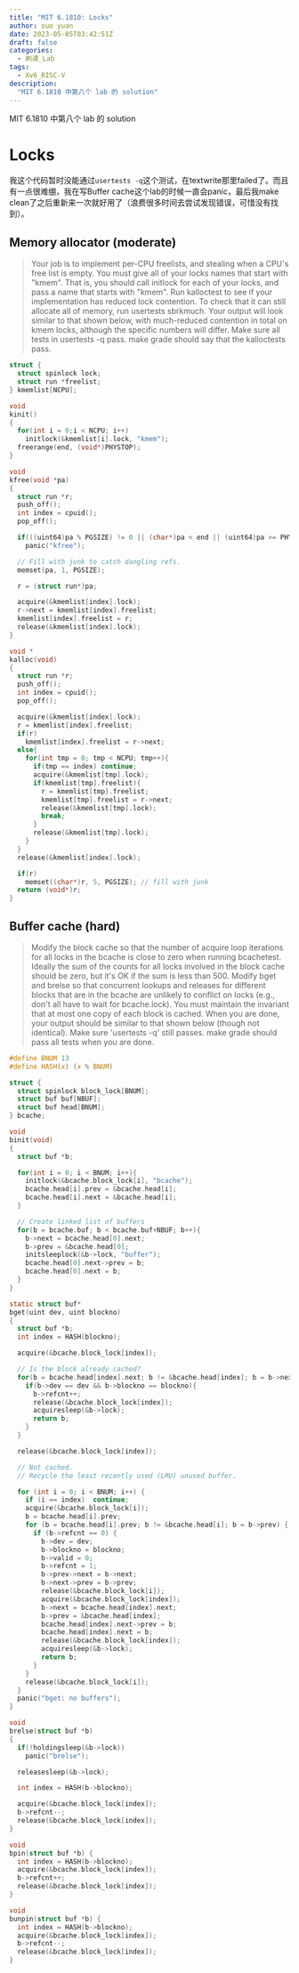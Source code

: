 ```yaml
---
title: "MIT 6.1810: Locks"
author: suo yuan
date: 2023-05-05T03:42:51Z
draft: false
categories:
  - 刷课_Lab
tags:
  - Xv6_RISC-V
description:
  "MIT 6.1810 中第八个 lab 的 solution"
---
```


<!--more-->
MIT 6.1810 中第八个 lab 的 solution
<!--more-->

# Locks

我这个代码暂时没能通过`usertests -q`这个测试，在textwrite那里failed了。而且有一点很难绷，我在写Buffer cache这个lab的时候一直会panic，最后我make clean了之后重新来一次就好用了（浪费很多时间去尝试发现错误，可惜没有找到）。

## Memory allocator (moderate)

> Your job is to implement per-CPU freelists, and stealing when a CPU's free list is empty. You must give all of your locks names that start with "kmem". That is, you should call initlock for each of your locks, and pass a name that starts with "kmem". Run kalloctest to see if your implementation has reduced lock contention. To check that it can still allocate all of memory, run usertests sbrkmuch. Your output will look similar to that shown below, with much-reduced contention in total on kmem locks, although the specific numbers will differ. Make sure all tests in usertests -q pass. make grade should say that the kalloctests pass. 

```c
struct {
  struct spinlock lock;
  struct run *freelist;
} kmemlist[NCPU];

void
kinit()
{
  for(int i = 0;i < NCPU; i++)
    initlock(&kmemlist[i].lock, "kmem");
  freerange(end, (void*)PHYSTOP);
}

void
kfree(void *pa)
{
  struct run *r;
  push_off();
  int index = cpuid();
  pop_off();

  if(((uint64)pa % PGSIZE) != 0 || (char*)pa < end || (uint64)pa >= PHYSTOP)
    panic("kfree");

  // Fill with junk to catch dangling refs.
  memset(pa, 1, PGSIZE);

  r = (struct run*)pa;

  acquire(&kmemlist[index].lock);
  r->next = kmemlist[index].freelist;
  kmemlist[index].freelist = r;
  release(&kmemlist[index].lock);
}

void *
kalloc(void)
{
  struct run *r;
  push_off();
  int index = cpuid();
  pop_off();

  acquire(&kmemlist[index].lock);
  r = kmemlist[index].freelist;
  if(r)
    kmemlist[index].freelist = r->next;
  else{
    for(int tmp = 0; tmp < NCPU; tmp++){
      if(tmp == index) continue;
      acquire(&kmemlist[tmp].lock);
      if(kmemlist[tmp].freelist){
        r = kmemlist[tmp].freelist;
        kmemlist[tmp].freelist = r->next;
        release(&kmemlist[tmp].lock);
        break;
      }
      release(&kmemlist[tmp].lock);
    }
  }
  release(&kmemlist[index].lock);

  if(r)
    memset((char*)r, 5, PGSIZE); // fill with junk
  return (void*)r;
}
```

## Buffer cache (hard)

> Modify the block cache so that the number of acquire loop iterations for all locks in the bcache is close to zero when running bcachetest. Ideally the sum of the counts for all locks involved in the block cache should be zero, but it's OK if the sum is less than 500. Modify bget and brelse so that concurrent lookups and releases for different blocks that are in the bcache are unlikely to conflict on locks (e.g., don't all have to wait for bcache.lock). You must maintain the invariant that at most one copy of each block is cached. When you are done, your output should be similar to that shown below (though not identical). Make sure 'usertests -q' still passes. make grade should pass all tests when you are done. 

```c
#define BNUM 13
#define HASH(x) (x % BNUM)

struct {
  struct spinlock block_lock[BNUM];
  struct buf buf[NBUF];
  struct buf head[BNUM];
} bcache;

void
binit(void)
{
  struct buf *b;

  for(int i = 0; i < BNUM; i++){
    initlock(&bcache.block_lock[i], "bcache");
    bcache.head[i].prev = &bcache.head[i];
    bcache.head[i].next = &bcache.head[i];
  }

  // Create linked list of buffers
  for(b = bcache.buf; b < bcache.buf+NBUF; b++){
    b->next = bcache.head[0].next;
    b->prev = &bcache.head[0];
    initsleeplock(&b->lock, "buffer");
    bcache.head[0].next->prev = b;
    bcache.head[0].next = b;
  }
}

static struct buf*
bget(uint dev, uint blockno)
{
  struct buf *b;
  int index = HASH(blockno);

  acquire(&bcache.block_lock[index]);

  // Is the block already cached?
  for(b = bcache.head[index].next; b != &bcache.head[index]; b = b->next){
    if(b->dev == dev && b->blockno == blockno){
      b->refcnt++;
      release(&bcache.block_lock[index]);
      acquiresleep(&b->lock);
      return b;
    }
  }

  release(&bcache.block_lock[index]);

  // Not cached.
  // Recycle the least recently used (LRU) unused buffer.

  for (int i = 0; i < BNUM; i++) {
    if (i == index)  continue;
    acquire(&bcache.block_lock[i]);
    b = bcache.head[i].prev;
    for (b = bcache.head[i].prev; b != &bcache.head[i]; b = b->prev) {
      if (b->refcnt == 0) {
        b->dev = dev;
        b->blockno = blockno;
        b->valid = 0;
        b->refcnt = 1;
        b->prev->next = b->next;
        b->next->prev = b->prev;
        release(&bcache.block_lock[i]);
        acquire(&bcache.block_lock[index]);
        b->next = bcache.head[index].next;
        b->prev = &bcache.head[index];
        bcache.head[index].next->prev = b;
        bcache.head[index].next = b;
        release(&bcache.block_lock[index]);
        acquiresleep(&b->lock);
        return b;
      }
    }
    release(&bcache.block_lock[i]);
  }
  panic("bget: no buffers");
}

void
brelse(struct buf *b)
{
  if(!holdingsleep(&b->lock))
    panic("brelse");

  releasesleep(&b->lock);

  int index = HASH(b->blockno);

  acquire(&bcache.block_lock[index]);
  b->refcnt--;
  release(&bcache.block_lock[index]);
}

void
bpin(struct buf *b) {
  int index = HASH(b->blockno);
  acquire(&bcache.block_lock[index]);
  b->refcnt++;
  release(&bcache.block_lock[index]);
}

void
bunpin(struct buf *b) {
  int index = HASH(b->blockno);
  acquire(&bcache.block_lock[index]);
  b->refcnt--;
  release(&bcache.block_lock[index]);
}
```
